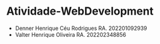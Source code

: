 # Atividade-WebDevelopment

- Denner Henrique Céu Rodrigues RA. 202201092939
- Valter Henrique Oliveira RA. 202202348856
